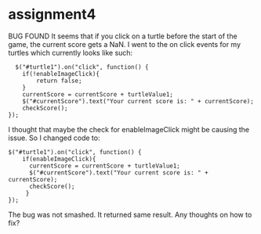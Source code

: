 # assignment4

BUG FOUND
  It seems that if you click on a turtle before the start of the game, the current score gets a NaN.
  I went to the on click events for my turtles which currently looks like such:
  
      $("#turtle1").on("click", function() {
        if(!enableImageClick){
            return false;
        }
        currentScore = currentScore + turtleValue1;
        $("#currentScore").text("Your current score is: " + currentScore);
        checkScore();
    });
    
 I thought that maybe the check for enableImageClick might be causing the issue.  So I changed code to:
 
    $("#turtle1").on("click", function() {
        if(enableImageClick){
          currentScore = currentScore + turtleValue1;
          $("#currentScore").text("Your current score is: " + currentScore);
          checkScore();
         }
    });
    
The bug was not smashed.  It returned same result.
Any thoughts on how to fix?
